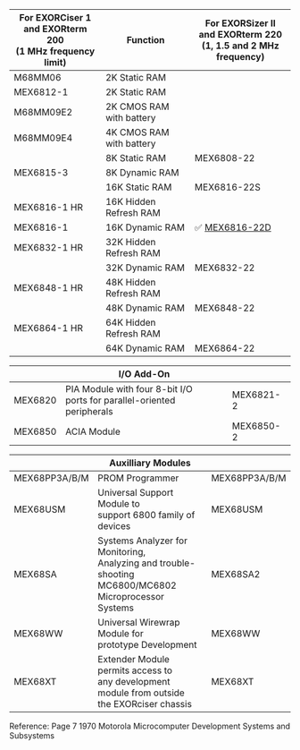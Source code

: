 


| For EXORCiser 1<br /> and EXORterm 200 <br />(1 MHz frequency limit)	| Function   	| For EXORSizer II<br /> and EXORterm 220 <br />(1, 1.5 and 2 MHz frequency)  |
|---	        |---	                    |---	        |
| M68MM06       | 2K Static RAM  	        |   	        |
| MEX6812-1     | 2K Static RAM  	        |   	        |
| M68MM09E2     | 2K CMOS RAM with battery  |   	        |
| M68MM09E4     | 4K CMOS RAM with battery  |               |
|               | 8K Static RAM             | MEX6808-22    |
| MEX6815-3     | 8K Dynamic RAM            |               |
|               | 16K Static RAM            | MEX6816-22S   |
| MEX6816-1 HR  | 16K Hidden Refresh RAM    |               |
| MEX6816-1     | 16K Dynamic RAM           | :white_check_mark: [MEX6816-22D](../images/MEX6816-22D.1.png)    |
| MEX6832-1 HR  | 32K Hidden Refresh RAM    |               |
|               | 32K Dynamic RAM           | MEX6832-22    |
| MEX6848-1 HR  | 48K Hidden Refresh RAM    |               |
|               | 48K Dynamic RAM           | MEX6848-22    |
| MEX6864-1 HR  | 64K Hidden Refresh RAM    |               |
|               | 64K Dynamic RAM           | MEX6864-22    |


| 	            | I/O Add-On   	| | 
|---	        |---	    |---	|
| MEX6820       | PIA Module with four 8-bit I/O <br /> ports for parallel-oriented peripherals  | MEX6821-2   |
| MEX6850       | ACIA Module  | MEX6850-2  |

| 	            | Auxilliary Modules   	| | 
|---	        |---	|---	|
| MEX68PP3A/B/M | PROM Programmer  | MEX68PP3A/B/M  |
| MEX68USM      | Universal Support Module to <br /> support 6800 family of devices | MEX68USM  |
| MEX68SA       | Systems Analyzer for Monitoring, <br /> Analyzing and trouble-shooting MC6800/MC6802 <br />Microprocessor Systems  | MEX68SA2  |
| MEX68WW       | Universal Wirewrap Module for <br /> prototype Development  | MEX68WW  |
| MEX68XT       | Extender Module permits access to <br />any development module from outside <br /> the EXORciser chassis  | MEX68XT  |

Reference: Page 7 1970 Motorola Microcomputer Development Systems and Subsystems